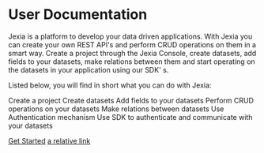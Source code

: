 # User Documentation

Jexia is a platform to develop your data driven applications. With Jexia you can create your own REST API's and perform CRUD operations on them in a smart way. Create a project through the Jexia Console, create datasets, add fields to your datasets, make relations between them and start operating on the datasets in your application using our SDK' s.

Listed below, you will find in short what you can do with Jexia:

Create a project
Create datasets
Add fields to your datasets
Perform CRUD operations on your datasets
Make relations between datasets
Use Authentication mechanism
Use SDK to authenticate and communicate with your datasets

[Get Started]()
[a relative link](get_started.md)

